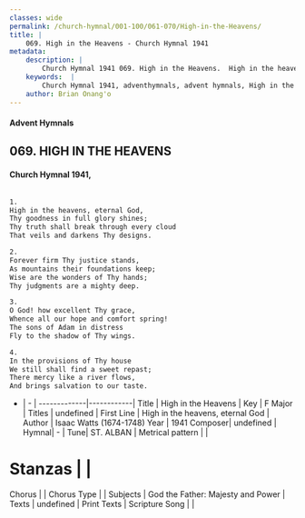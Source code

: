 ```yaml
---
classes: wide
permalink: /church-hymnal/001-100/061-070/High-in-the-Heavens/
title: |
    069. High in the Heavens - Church Hymnal 1941
metadata:
    description: |
        Church Hymnal 1941 069. High in the Heavens.  High in the heavens, eternal God,  Thy goodness in full glory shines;  Thy truth shall break through every cloud  That veils and darkens Thy designs.  
    keywords:  |
        Church Hymnal 1941, adventhymnals, advent hymnals, High in the Heavens, High in the heavens, eternal God. 
    author: Brian Onang'o
---
```


#### Advent Hymnals
## 069. HIGH IN THE HEAVENS
####  Church Hymnal 1941,

```txt

1.
High in the heavens, eternal God, 
Thy goodness in full glory shines; 
Thy truth shall break through every cloud 
That veils and darkens Thy designs. 

2.
Forever firm Thy justice stands, 
As mountains their foundations keep; 
Wise are the wonders of Thy hands; 
Thy judgments are a mighty deep. 

3.
O God! how excellent Thy grace, 
Whence all our hope and comfort spring! 
The sons of Adam in distress 
Fly to the shadow of Thy wings. 

4.
In the provisions of Thy house 
We still shall find a sweet repast; 
There mercy like a river flows, 
And brings salvation to our taste.


```

- |   -  |
-------------|------------|
Title | High in the Heavens |
Key | F Major |
Titles | undefined |
First Line | High in the heavens, eternal God |
Author | Isaac Watts (1674-1748)
Year | 1941
Composer| undefined |
Hymnal|  - |
Tune| ST. ALBAN |
Metrical pattern | |
# Stanzas |  |
Chorus |  |
Chorus Type |  |
Subjects | God the Father: Majesty and Power |
Texts | undefined |
Print Texts | 
Scripture Song |  |
    
